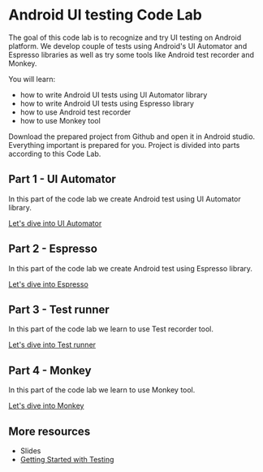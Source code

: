 # Android UI testing Code Lab

The goal of this code lab is to recognize and try UI testing on Android platform. We develop couple of tests using Android's UI Automator and Espresso libraries as well as try some tools like Android test recorder and Monkey.

You will learn:

* how to write Android UI tests using UI Automator library
* how to write Android UI tests using Espresso library
* how to use Android test recorder
* how to use Monkey tool

Download the prepared project from Github and open it in Android studio. Everything important is prepared for you. Project is divided into parts according to this Code Lab.

## Part 1 - UI Automator

In this part of the code lab we create Android test using UI Automator library.

[Let's dive into UI Automator](https://github.com/Janamou/android-testing-codelab/tree/master/01-uiautomator)

## Part 2 - Espresso

In this part of the code lab we create Android test using Espresso library.

[Let's dive into Espresso](https://github.com/Janamou/android-testing-codelab/tree/master/02-espresso)

## Part 3 - Test runner

In this part of the code lab we learn to use Test recorder tool.

[Let's dive into Test runner](https://github.com/Janamou/android-testing-codelab/tree/master/03-test-runner)

## Part 4 - Monkey

In this part of the code lab we learn to use Monkey tool.

[Let's dive into Monkey](https://github.com/Janamou/android-testing-codelab/tree/master/04-monkey)

## More resources

* Slides
* [Getting Started with Testing](https://developer.android.com/training/testing/start/index.html)
